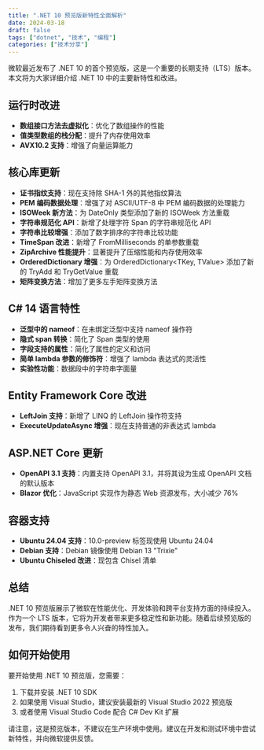 ```yaml
---
title: ".NET 10 预览版新特性全面解析"
date: 2024-03-18
draft: false
tags: ["dotnet", "技术", "编程"]
categories: ["技术分享"]
---
```


微软最近发布了 .NET 10 的首个预览版，这是一个重要的长期支持（LTS）版本。本文将为大家详细介绍 .NET 10 中的主要新特性和改进。

## 运行时改进

- **数组接口方法去虚拟化**：优化了数组操作的性能
- **值类型数组的栈分配**：提升了内存使用效率
- **AVX10.2 支持**：增强了向量运算能力

## 核心库更新

- **证书指纹支持**：现在支持除 SHA-1 外的其他指纹算法
- **PEM 编码数据处理**：增强了对 ASCII/UTF-8 中 PEM 编码数据的处理能力
- **ISOWeek 新方法**：为 DateOnly 类型添加了新的 ISOWeek 方法重载
- **字符串规范化 API**：新增了处理字符 Span 的字符串规范化 API
- **字符串比较增强**：添加了数字排序的字符串比较功能
- **TimeSpan 改进**：新增了 FromMilliseconds 的单参数重载
- **ZipArchive 性能提升**：显著提升了压缩性能和内存使用效率
- **OrderedDictionary 增强**：为 OrderedDictionary<TKey, TValue> 添加了新的 TryAdd 和 TryGetValue 重载
- **矩阵变换方法**：增加了更多左手矩阵变换方法

## C# 14 语言特性

- **泛型中的 nameof**：在未绑定泛型中支持 nameof 操作符
- **隐式 span 转换**：简化了 Span 类型的使用
- **字段支持的属性**：简化了属性的定义和访问
- **简单 lambda 参数的修饰符**：增强了 lambda 表达式的灵活性
- **实验性功能**：数据段中的字符串字面量

## Entity Framework Core 改进

- **LeftJoin 支持**：新增了 LINQ 的 LeftJoin 操作符支持
- **ExecuteUpdateAsync 增强**：现在支持普通的非表达式 lambda

## ASP.NET Core 更新

- **OpenAPI 3.1 支持**：内置支持 OpenAPI 3.1，并将其设为生成 OpenAPI 文档的默认版本
- **Blazor 优化**：JavaScript 实现作为静态 Web 资源发布，大小减少 76%

## 容器支持

- **Ubuntu 24.04 支持**：10.0-preview 标签现使用 Ubuntu 24.04
- **Debian 支持**：Debian 镜像使用 Debian 13 "Trixie"
- **Ubuntu Chiseled 改进**：现包含 Chisel 清单

## 总结

.NET 10 预览版展示了微软在性能优化、开发体验和跨平台支持方面的持续投入。作为一个 LTS 版本，它将为开发者带来更多稳定性和新功能。随着后续预览版的发布，我们期待看到更多令人兴奋的特性加入。

## 如何开始使用

要开始使用 .NET 10 预览版，您需要：

1. 下载并安装 .NET 10 SDK
2. 如果使用 Visual Studio，建议安装最新的 Visual Studio 2022 预览版
3. 或者使用 Visual Studio Code 配合 C# Dev Kit 扩展

请注意，这是预览版本，不建议在生产环境中使用。建议在开发和测试环境中尝试新特性，并向微软提供反馈。
